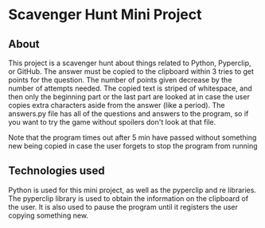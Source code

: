 # Scavenger Hunt Mini Project
## About
This project is a scavenger hunt about things related to Python, Pyperclip, or GitHub. The answer must be copied to the clipboard within 3 tries to get points for the question. The number of points given decrease by the number of attempts needed. The copied text is striped of whitespace, and then only the beginning part or the last part are looked at in case the user copies extra characters aside from the answer (like a period). The answers.py file has all of the questions and answers to the program, so if you want to try the game without spoilers don't look at that file.

Note that the program times out after 5 min have passed without something new being copied in case the user forgets to stop the program from running

## Technologies used
Python is used for this mini project, as well as the pyperclip and re libraries. The pyperclip library is used to obtain the information on the clipboard of the user. It is also used to pause the program until it registers the user copying something new. 
